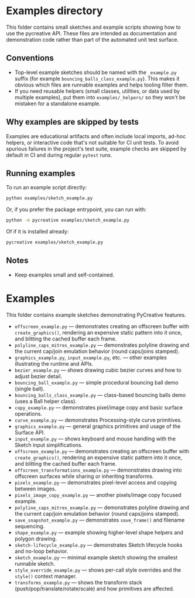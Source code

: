 # Examples directory

This folder contains small sketches and example scripts showing how to use the
pycreative API. These files are intended as documentation and demonstration
code rather than part of the automated unit test surface.

Conventions
-----------
- Top-level example sketches should be named with the `_example.py` suffix
  (for example `bouncing_balls_class_example.py`). This makes it obvious which
  files are runnable examples and helps tooling filter them.
- If you need reusable helpers (small classes, utilities, or data used by
  multiple examples), put them into `examples/_helpers/` so they won't be
  mistaken for a standalone example.

Why examples are skipped by tests
---------------------------------
Examples are educational artifacts and often include local imports, ad-hoc
helpers, or interactive code that's not suitable for CI unit tests. To avoid
spurious failures in the project's test suite, example checks are skipped by
default in CI and during regular `pytest` runs.

Running examples
----------------
To run an example script directly:

```bash
python examples/sketch_example.py
```

Or, if you prefer the package entrypoint, you can run with:

```bash
python -m pycreative examples/sketch_example.py
```

Of if it is installed already:
```bash
pycreative examples/sketch_example.py
```

Notes
-----
- Keep examples small and self-contained.

# Examples

This folder contains example sketches demonstrating PyCreative features.

- `offscreen_example.py` — demonstrates creating an offscreen buffer with `create_graphics()`, rendering an expensive static pattern into it once, and blitting the cached buffer each frame.
- `polyline_caps_mitres_example.py` — demonstrates polyline drawing and the current cap/join emulation behavior (round caps/joins stamped).
- `graphics_example.py`, `input_example.py`, etc. — other examples illustrating the runtime and APIs.
- `bezier_example.py` — shows drawing cubic bezier curves and how to adjust bezier detail.
- `bouncing_ball_example.py` — simple procedural bouncing ball demo (single ball).
- `bouncing_balls_class_example.py` — class-based bouncing balls demo (uses a Ball helper class).
- `copy_example.py` — demonstrates pixel/image copy and basic surface operations.
- `curve_example.py` — demonstrates Processing-style curve primitives.
- `graphics_example.py` — general graphics primitives and usage of the Surface API.
- `input_example.py` — shows keyboard and mouse handling with the Sketch input simplifications.
- `offscreen_example.py` — demonstrates creating an offscreen buffer with `create_graphics()`, rendering an expensive static pattern into it once, and blitting the cached buffer each frame.
- `offscreen_transformations_example.py` — demonstrates drawing into offscreen surfaces while sharing or inheriting transforms.
- `pixels_example.py` — demonstrates pixel-level access and copying between images.
- `pixels_image_copy_example.py` — another pixels/image copy focused example.
- `polyline_caps_mitres_example.py` — demonstrates polyline drawing and the current cap/join emulation behavior (round caps/joins stamped).
- `save_snapshot_example.py` — demonstrates `save_frame()` and filename sequencing.
- `shape_example.py` — example showing higher-level shape helpers and polygon drawing.
- `sketch-lifecycle_example.py` — demonstrates Sketch lifecycle hooks and no-loop behavior.
- `sketch_example.py` — minimal example sketch showing the smallest runnable sketch.
- `style_override_example.py` — shows per-call style overrides and the `style()` context manager.
- `transforms_example.py` — shows the transform stack (push/pop/translate/rotate/scale) and how primitives are affected.
